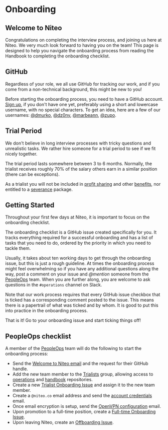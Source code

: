 # Onboarding

## Welcome to Niteo

Congratulations on completing the interview process, and joining us here at Niteo. We very much look forward to having you on the team! This page is designed to help you navigate the onboarding process from reading the Handbook to completing the onboarding checklist.

## GitHub

Regardless of your role, we all use GitHub for tracking our work, and if you come from a non-technical background, this might be new to you!

Before starting the onboarding process, you need to have a GitHub account. [Sign up](https://github.com/join), if you don't have one yet, preferably using a short and lowercase username, with no special characters. To get an idea, here are a few of our usernames: [@dmurko](https://github.com/dmurko), [@dz0ny](https://github.com/dz0ny), [@marbeann](https://github.com/marbeann), [@zupo](https://github.com/zupo).

## Trial Period

We don't believe in long interview processes with tricky questions and unrealistic tasks. We rather hire someone for a trial period to see if we fit nicely together.

The trial period lasts somewhere between 3 to 6 months. Normally, the trialist receives roughly 70% of the salary others earn in a similar position (there can be exceptions).

As a trialist you will not be included in [profit sharing](profit-sharing.md) and other [benefits](benefits.md), nor entitled to a [severance](salary.md#severance) package.

## Getting Started

Throughout your first few days at Niteo, it is important to focus on the onboarding checklist.

The onboarding checklist is a GitHub issue created specifically for you. It tracks everything required for a successful onboarding and has a list of tasks that you need to do, ordered by the priority in which you need to tackle them.

Usually, it takes about ten working days to get through the onboarding issue, but this is just a rough guideline. At times the onboarding process might feel overwhelming so if you have any additional questions along the way, post a comment on your issue and _@mention_ someone from the [PeopleOps] team. When you are further along, you are welcome to ask questions in the `#operations` channel on Slack.

Note that our work process requires that every GitHub issue checkbox that is ticked has a corresponding comment posted to the issue. This means there is a papertrail of what was ticked and by whom. It is good to put this into practice in the onboarding process.

That is it! Go to your onboarding issue and start ticking things off!

## PeopleOps checklist

A member of the [PeopleOps] team will do the following to start the onboarding process:

* Send the <a href="mailto:?
subject=Welcome to Niteo
&body=
Hey, welcome to Niteo!%0D%0A
%0D%0A
We keep everything related to work on GitHub so I will be short:%0D%0A
%0D%0A
• Firstly, please read https://github.com/niteoweb/handbook/blob/master/onboarding.md%0D%0A
• And reply with your GitHub handle.%0D%0A
%0D%0A
Regards%0D%0A%0D%0A
">Welcome to Niteo email</a> and the request for their GitHub handle.
* Add the new team member to the [Trialists] group, allowing access to [operations](https://github.com/niteoweb/operations) and [handbook](https://github.com/niteoweb/handbook) repositories.
* Create a new [Trialist Onboarding Issue] and assign it to the new team member.
* Create a `@niteo.co` email address and send the <a href="mailto:?
subject=Niteo Email Account and Onboarding Checklist
&cc=@niteo.co
&body=
Hey!%0D%0A
%0D%0A
Here's your Niteo email. You'll be using it for communication with us and for subscribing to websites.%0D%0A
%0D%0A
w: https://apps.rackspace.com/%0D%0A
u: [email]%0D%0A
p: [pass]%0D%0A
%0D%0A
Please change your password immediately after you login. You can do that in the
 top right Settings menu.%0D%0A
%0D%0A
I've also created your onboarding checklist so you can continue with the onboarding process:%0D%0A
%0D%0A
• [LINK_ONBOARDING_CHECKLIST]%0D%0A
%0D%0A
Regards%0D%0A%0D%0A
"> account credentials </a> email.
* Once email encryption is setup, send the <a href="mailto:@niteo.co?
subject=Niteo OpenVPN
&body=
Hey!%0D%0A
%0D%0A
To securely connect to our internal intranet, Intra, you will first need to setup and connect to our VPN. %0D%0A
%0D%0A
I have attached your OpenVPN configuration files.%0D%0A
%0D%0A
Once configured, connect to our VPN and you should have access to our Intra pages, such as http://docs.niteoweb.com/.%0D%0A
%0D%0A
Regards%0D%0A%0D%0A
">OpenVPN configuration</a> email.
* Upon promotion to a full-time position, create a [Full-time Onboarding Issue].
* Upon leaving Niteo, create an [Offboarding Issue].

<!-- References --->

[PeopleOps]: https://github.com/orgs/niteoweb/teams/peopleops
[Trialists]: https://github.com/orgs/niteoweb/teams/trialists
[Trialist Onboarding Issue]:
https://github.com/niteoweb/operations/issues/new?template=onboarding-trialist.md&title=Onboarding:%20[FirstName%20LastName]&label=people
[Full-time Onboarding Issue]:
https://github.com/niteoweb/operations/issues/new?template=onboarding-full-time.md&title=Full-time%20onboarding:%20[FirstName%20LastName]&label=people
[Offboarding Issue]:
https://github.com/niteoweb/operations/issues/new?template=offboarding.md&title=Offboarding:%20[FirstName%20LastName]&label=people
